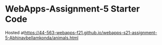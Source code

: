 # WebApps-Assignment-5 Starter Code
Hosted at<https://44-563-webapps-f21.github.io/webapps-s21-assignment-5-Abhinavbellamkonda/animals.html>